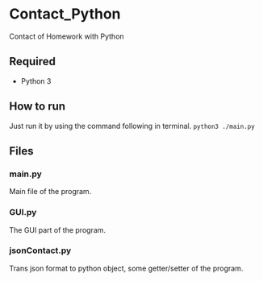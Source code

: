 # Contact_Python
Contact of Homework with Python

## Required
- Python 3

## How to run
Just run it by using the command following in terminal.
``python3 ./main.py``

## Files
### main.py
Main file of the program.

### GUI.py
The GUI part of the program.

### jsonContact.py
Trans json format to python object, some getter/setter of the program.


